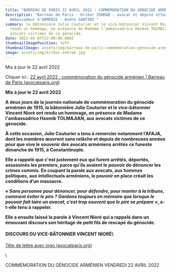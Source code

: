 ```yaml
---
title: "BARREAU DE PARIS 22 AVRIL 2022 : COMMÉMORATION DU GÉNOCIDE ARMÉNIEN"
description: "Barreau de Paris - Krikor ZOHRAB - avocat et député ottoman -
  Ambassadeur d'ARMENIE - André SANTINI "
summary: la bâtonnière Julie Couturier et le vice-bâtonnier Vincent Nioré ont
  rendu un hommage, en présence de Madame l'ambassadrice Hasmik TOLMAJIAN, aux
  avocats victimes de ce génocide.
date: 2022-05-07T22:00:00.000Z
thumbnailImagePosition: left
thumbnailImage: assets/img/barreau-de-paris-commémoration-génocide-arménien-2022.jpeg
image: assets/img/krikor-zohrab.jpg
---
```

<!--StartFragment-->

Mis à jour le 22 avril 2022

<!--StartFragment-->

Cliquer ici : [22 avril 2022 : commémoration du génocide arménien | Barreau de Paris (avocatparis.org)](https://www.avocatparis.org/actualites/commemoration-du-genocide-armenien)

<!--StartFragment-->

**Mis à jour le 22 avril 2022**

**A deux jours de la journée nationale de commémoration du génocide arménien de 1915, la bâtonnière Julie Couturier et le vice-bâtonnier Vincent Nioré ont rendu un hommage, en présence de Madame l'ambassadrice Hasmik TOLMAJIAN, aux avocats victimes de ce génocide.**

<!--StartFragment-->

**À cette occasion, Julie Couturier a tenu à remercier notamment l’AFAJA, dont les membres œuvrent sans relâche et depuis de nombreuses années pour que vive le souvenir des avocats arméniens arrêtés ce funeste dimanche de 1915, à Constantinople.**

**Elle a rappelé que c'est justement eux qui furent arrêtés, déportés, assassinés les premiers, parce qu’ils avaient le pouvoir de dénoncer les crimes commis. En coupant la parole aux avocats, aux hommes politiques, aux intellectuels arméniens, le pouvoir en place créait les conditions d’un massacre.**

***« Sans personne pour dénoncer, pour défendre, pour monter à la tribune, comment éviter le pire ? Gardons toujours en mémoire que lorsque le pouvoir fait taire un avocat, c’est trop souvent que le pire se prépare »*, a-t-elle tenu à rappeler.**

**Elle a ensuite laissé la parole à Vincent Nioré qui a rappelé dans un émouvant discours son héritage de petit fils de rescapé du génocide.** 

<!--EndFragment-->

<!--EndFragment-->

<!--EndFragment-->

<!--StartFragment-->

#### DISCOURS DU VICE-BÂTONNIER VINCENT NIORÉ\

<!--StartFragment-->

[Tête de lettre avec logo (avocatparis.org)](https://www.avocatparis.org/sites/bdp/files/2022-04/Discours%20de%20Vincent%20Nior%C3%A9%2C%20vice-b%C3%A2tonnier%20de%20Paris_.pdf)

<!--EndFragment-->\

<!--StartFragment-->

COMMÉMORATION DU GÉNOCIDE ARMÉNIEN VENDREDI 22 AVRIL 2022

<!--EndFragment-->